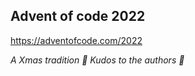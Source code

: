 ## Advent of code 2022

https://adventofcode.com/2022

_A Xmas tradition 🎅 Kudos to the authors 🎉_

